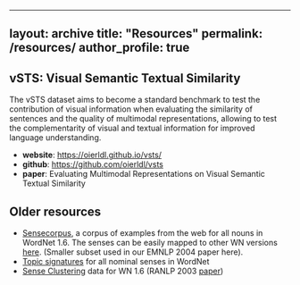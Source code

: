  ---
layout: archive
title: "Resources"
permalink: /resources/
author_profile: true
---

## vSTS: Visual Semantic Textual Similarity
The vSTS dataset aims to become a standard benchmark to test the contribution of visual information when evaluating the similarity of sentences and the quality of multimodal representations, allowing to test the complementarity of visual and textual information for improved language understanding.

- **website**: https://oierldl.github.io/vsts/
- **github**: https://github.com/oierldl/vsts
- **paper**: Evaluating Multimodal Representations on Visual Semantic Textual Similarity

## Older resources
- [Sensecorpus](http://ixa2.si.ehu.eus/ixa-z-resources/sensecorpus/), a corpus of examples from the web for all nouns in WordNet 1.6. The senses can be easily mapped to other WN versions [here](http://www.lsi.upc.es/~nlp/tools/mapping.html). (Smaller subset used in our EMNLP 2004 paper here).
- [Topic signatures](http://ixa.si.ehu.eus/Ixa/resources/sensecorpus) for all nominal senses in WordNet
- [Sense Clustering](http://ixa2.si.ehu.eus/eneko/senseclustering2003.tgz) data for WN 1.6 (RANLP 2003 [paper](http://ixa.si.ehu.eus/Ixa/Argitalpenak/Artikuluak/1059533082/publikoak/agirre-lopez-clustering-ranlp-final.pdf))

